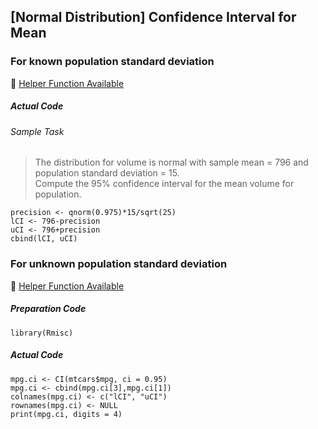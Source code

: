 ## [Normal Distribution] Confidence Interval for Mean
### For known population standard deviation
:white_heart: [Helper Function Available](../../[SC]-Descriptive-Analytics/[SC]-Sampling-and-Estimation/[HF]-Confidence-Interval_Mean_Known-Population-sd.md)
##### Actual Code
###### Sample Task
>The distribution for volume is normal with sample mean = 796 and population standard deviation = 15.</br>Compute the 95% confidence interval for the mean volume for population.
```
precision <- qnorm(0.975)*15/sqrt(25)
lCI <- 796-precision
uCI <- 796+precision
cbind(lCI, uCI)
```
### For unknown population standard deviation
:white_heart: [Helper Function Available](../../[SC]-Descriptive-Analytics/[SC]-Sampling-and-Estimation/[HF]-Confidence-Interval_Mean_Unknown-Population-sd.md)
##### Preparation Code
```
library(Rmisc)
```
##### Actual Code
```
mpg.ci <- CI(mtcars$mpg, ci = 0.95)
mpg.ci <- cbind(mpg.ci[3],mpg.ci[1])
colnames(mpg.ci) <- c("lCI", "uCI")
rownames(mpg.ci) <- NULL
print(mpg.ci, digits = 4)
```
